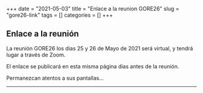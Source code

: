 +++ 
date = "2021-05-03"
title = "Enlace a la reunion GORE26"
slug = "gore26-link" 
tags = []
categories = []
+++

## Enlace a la reunión

La reunión GORE26 los dias 25 y 26 de Mayo de 2021 será virtual, y tendrá lugar a través de Zoom. 

El enlace se publicará en esta misma página dias antes de la reunión.

Permanezcan atentos a sus pantallas...

---------------------------
